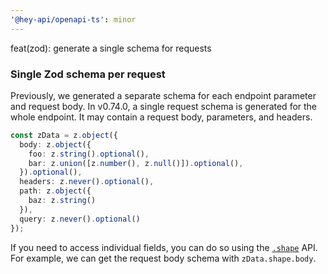 ```yaml
---
'@hey-api/openapi-ts': minor
---
```


feat(zod): generate a single schema for requests

### Single Zod schema per request

Previously, we generated a separate schema for each endpoint parameter and request body. In v0.74.0, a single request schema is generated for the whole endpoint. It may contain a request body, parameters, and headers.

```ts
const zData = z.object({
  body: z.object({
    foo: z.string().optional(),
    bar: z.union([z.number(), z.null()]).optional(),
  }).optional(),
  headers: z.never().optional(),
  path: z.object({
    baz: z.string()
  }),
  query: z.never().optional()
});
```

If you need to access individual fields, you can do so using the [`.shape`](https://zod.dev/api?id=shape) API. For example, we can get the request body schema with `zData.shape.body`.
